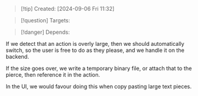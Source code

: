 
>[!tip] Created: [2024-09-06 Fri 11:32]

>[!question] Targets: 

>[!danger] Depends: 

If we detect that an action is overly large, then we should automatically switch, so the user is free to do as they please, and we handle it on the backend.

If the size goes over, we write a temporary binary file, or attach that to the pierce, then reference it in the action.

In the UI, we would favour doing this when copy pasting large text pieces.
